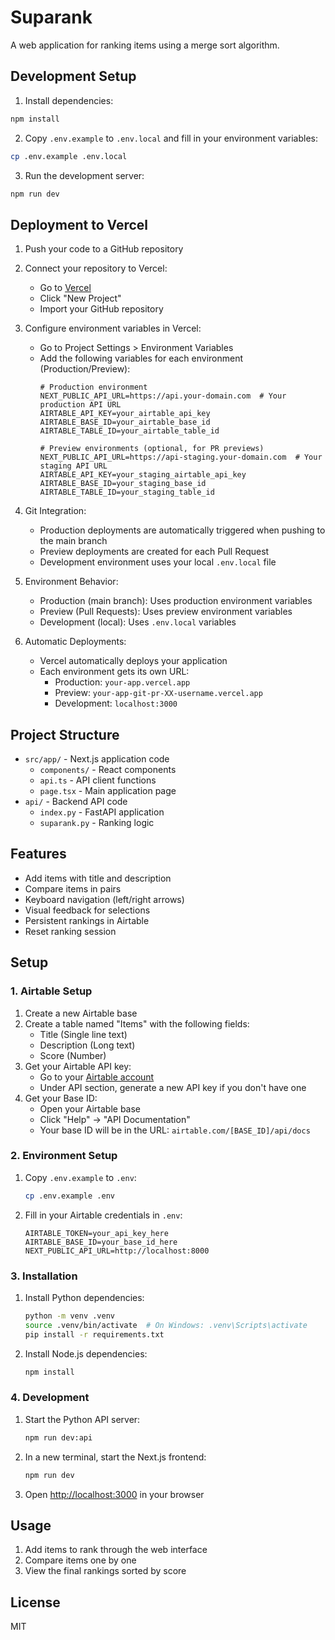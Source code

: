 # Suparank

A web application for ranking items using a merge sort algorithm.

## Development Setup

1. Install dependencies:
```bash
npm install
```

2. Copy `.env.example` to `.env.local` and fill in your environment variables:
```bash
cp .env.example .env.local
```

3. Run the development server:
```bash
npm run dev
```

## Deployment to Vercel

1. Push your code to a GitHub repository

2. Connect your repository to Vercel:
   - Go to [Vercel](https://vercel.com)
   - Click "New Project"
   - Import your GitHub repository

3. Configure environment variables in Vercel:
   - Go to Project Settings > Environment Variables
   - Add the following variables for each environment (Production/Preview):
     ```
     # Production environment
     NEXT_PUBLIC_API_URL=https://api.your-domain.com  # Your production API URL
     AIRTABLE_API_KEY=your_airtable_api_key
     AIRTABLE_BASE_ID=your_airtable_base_id
     AIRTABLE_TABLE_ID=your_airtable_table_id

     # Preview environments (optional, for PR previews)
     NEXT_PUBLIC_API_URL=https://api-staging.your-domain.com  # Your staging API URL
     AIRTABLE_API_KEY=your_staging_airtable_api_key
     AIRTABLE_BASE_ID=your_staging_base_id
     AIRTABLE_TABLE_ID=your_staging_table_id
     ```

4. Git Integration:
   - Production deployments are automatically triggered when pushing to the main branch
   - Preview deployments are created for each Pull Request
   - Development environment uses your local `.env.local` file

5. Environment Behavior:
   - Production (main branch): Uses production environment variables
   - Preview (Pull Requests): Uses preview environment variables
   - Development (local): Uses `.env.local` variables

6. Automatic Deployments:
   - Vercel automatically deploys your application
   - Each environment gets its own URL:
     - Production: `your-app.vercel.app`
     - Preview: `your-app-git-pr-XX-username.vercel.app`
     - Development: `localhost:3000`

## Project Structure

- `src/app/` - Next.js application code
  - `components/` - React components
  - `api.ts` - API client functions
  - `page.tsx` - Main application page
- `api/` - Backend API code
  - `index.py` - FastAPI application
  - `suparank.py` - Ranking logic

## Features

- Add items with title and description
- Compare items in pairs
- Keyboard navigation (left/right arrows)
- Visual feedback for selections
- Persistent rankings in Airtable
- Reset ranking session

## Setup

### 1. Airtable Setup

1. Create a new Airtable base
2. Create a table named "Items" with the following fields:
   - Title (Single line text)
   - Description (Long text)
   - Score (Number)
3. Get your Airtable API key:
   - Go to your [Airtable account](https://airtable.com/account)
   - Under API section, generate a new API key if you don't have one
4. Get your Base ID:
   - Open your Airtable base
   - Click "Help" -> "API Documentation"
   - Your base ID will be in the URL: `airtable.com/[BASE_ID]/api/docs`

### 2. Environment Setup

1. Copy `.env.example` to `.env`:
   ```bash
   cp .env.example .env
   ```

2. Fill in your Airtable credentials in `.env`:
   ```
   AIRTABLE_TOKEN=your_api_key_here
   AIRTABLE_BASE_ID=your_base_id_here
   NEXT_PUBLIC_API_URL=http://localhost:8000
   ```

### 3. Installation

1. Install Python dependencies:
   ```bash
   python -m venv .venv
   source .venv/bin/activate  # On Windows: .venv\Scripts\activate
   pip install -r requirements.txt
   ```

2. Install Node.js dependencies:
   ```bash
   npm install
   ```

### 4. Development

1. Start the Python API server:
   ```bash
   npm run dev:api
   ```

2. In a new terminal, start the Next.js frontend:
   ```bash
   npm run dev
   ```

3. Open [http://localhost:3000](http://localhost:3000) in your browser

## Usage

1. Add items to rank through the web interface
2. Compare items one by one
3. View the final rankings sorted by score

## License

MIT
